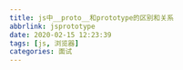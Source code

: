 ```yaml
---
title: js中__proto__和prototype的区别和关系
abbrlink: jsprototype
date: 2020-02-15 12:23:39
tags: [js, 浏览器]
categories: 面试
---
```

